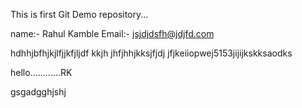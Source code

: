 This is first Git Demo repository...


name:- Rahul Kamble
Email:- jsjdjdsfh@jdjfd.com


hdhhjbfhjkjlfjjkfjljdf kkjh jhfjhhjkksjfjdj 
jfjkeiiopwej5153jijijkskksaodks


hello............RK

gsgadgghjshj